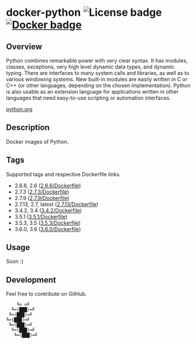 # docker-python ![License badge][license-img] [![Docker badge][docker-img]][docker-url]

## Overview

Python  combines remarkable  power  with  very clear  syntax.  It has  modules,
classes,  exceptions,  very   high  level  dynamic  data   types,  and  dynamic
typing. There are interfaces to many system  calls and libraries, as well as to
various windowing systems.  New built-in modules are easily written in C or C++
(or other  languages, depending on  the chosen implementation). Python  is also
usable as  an extension  language for applications  written in  other languages
that need easy-to-use scripting or automation interfaces.

[python.org](https://www.python.org/)

## Description

Docker images of Python.

## Tags

Supported tags and respective Dockerfile links.

- 2.6.6, 2.6 ([2.6.6/Dockerfile][1])
- 2.7.3 ([2.7.3/Dockerfile][2])
- 2.7.9 ([2.7.9/Dockerfile][3])
- 2.7.13, 2.7, latest ([2.7.13/Dockerfile][4])
- 3.4.2, 3.4 ([3.4.2/Dockerfile][5])
- 3.5.1 ([3.5.1/Dockerfile][6])
- 3.5.3, 3.5 ([3.5.3/Dockerfile][7])
- 3.6.0, 3.6 ([3.6.0/Dockerfile][8])

## Usage

Soon :)

## Development

Feel free to contribute on GitHub.

```
    ╚⊙ ⊙╝
  ╚═(███)═╝
 ╚═(███)═╝
╚═(███)═╝
 ╚═(███)═╝
  ╚═(███)═╝
   ╚═(███)═╝
```

[1]: https://github.com/rockyluke/docker-python/blob/master/2.6.6/Dockerfile
[2]: https://github.com/rockyluke/docker-python/blob/master/2.7.3/Dockerfile
[3]: https://github.com/rockyluke/docker-python/blob/master/2.7.9/Dockerfile
[4]: https://github.com/rockyluke/docker-python/blob/master/2.7.13/Dockerfile
[5]: https://github.com/rockyluke/docker-python/blob/master/3.4.2/Dockerfile
[6]: https://github.com/rockyluke/docker-python/blob/master/3.5.1/Dockerfile
[7]: https://github.com/rockyluke/docker-python/blob/master/3.5.2/Dockerfile
[8]: https://github.com/rockyluke/docker-python/blob/master/3.6.0/Dockerfile
[license-img]: https://img.shields.io/badge/license-ISC-blue.svg
[docker-img]: https://img.shields.io/docker/pulls/rockyluke/python.svg
[docker-url]: https://registry.hub.docker.com/u/rockyluke/python
